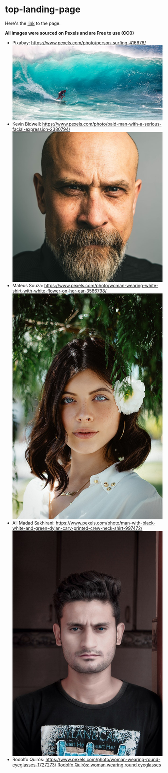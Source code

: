 # top-landing-page

Here's the [link](https://tkdblake93.github.io/top-landing-page/) to the page.

**All images were sourced on Pexels and are Free to use (CC0)**

- Pixabay: https://www.pexels.com/photo/person-surfing-416676/
  ![Pixabay: person surfing](https://github.com/tkdblake93/top-landing-page/blob/master/assets/images/hero-image.jpg)
- Kevin Bidwell: https://www.pexels.com/photo/bald-man-with-a-serious-facial-expression-2380794/
  ![Kevin Bidwell: bald man with a serious facial expression](https://github.com/tkdblake93/top-landing-page/blob/master/assets/images/pexels-kevin-bidwell-2380794.jpg)
- Mateus Souza: https://www.pexels.com/photo/woman-wearing-white-shirt-with-white-flower-on-her-ear-3586798/
  ![Mateus Souza: woman wearing white shirt with white flower on her ear](https://github.com/tkdblake93/top-landing-page/blob/master/assets/images/pexels-mateus-souza-3586798.jpg)
- Ali Madad Sakhirani: https://www.pexels.com/photo/man-with-black-white-and-green-dylan-cary-printed-crew-neck-shirt-997472/
  ![Ali Madad Sakhirani: man with black white and green dylan cary printed crew neck shirt](https://github.com/tkdblake93/top-landing-page/blob/master/assets/images/pexels-ali-madad-sakhirani-997472.jpg)
- Rodolfo Quirós: https://www.pexels.com/photo/woman-wearing-round-eyeglasses-1727273/
  [Rodolfo Quirós: woman wearing round eyeglasses](https://github.com/tkdblake93/top-landing-page/blob/master/assets/images/pexels-rodolfo-quiros-1727273.jpg)
